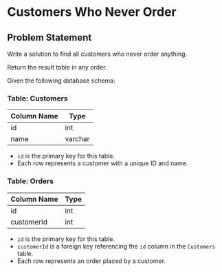 # Customers Who Never Order

## Problem Statement
Write a solution to find all customers who never order anything.

Return the result table in any order.

Given the following database schema:

### Table: Customers

| Column Name | Type    |
|-------------|---------|
| id          | int     |
| name        | varchar |

- `id` is the primary key for this table.
- Each row represents a customer with a unique ID and name.

### Table: Orders

| Column Name | Type |
|-------------|------|
| id          | int  |
| customerId  | int  |

- `id` is the primary key for this table.
- `customerId` is a foreign key referencing the `id` column in the `Customers` table.
- Each row represents an order placed by a customer.


